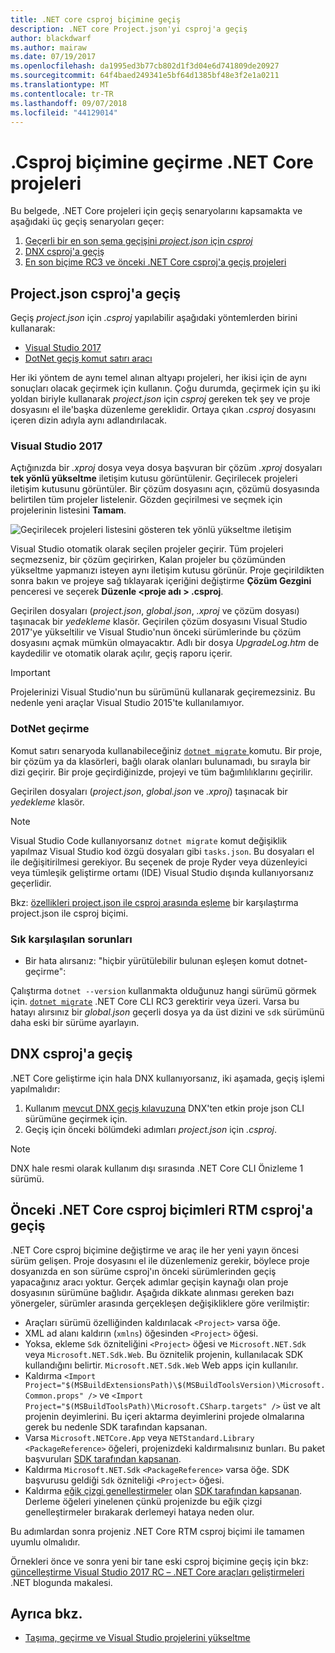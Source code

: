 ```yaml
---
title: .NET core csproj biçimine geçiş
description: .NET core Project.json'yi csproj'a geçiş
author: blackdwarf
ms.author: mairaw
ms.date: 07/19/2017
ms.openlocfilehash: da1995ed3b77cb802d1f3d04e6d741809de20927
ms.sourcegitcommit: 64f4baed249341e5bf64d1385bf48e3f2e1a0211
ms.translationtype: MT
ms.contentlocale: tr-TR
ms.lasthandoff: 09/07/2018
ms.locfileid: "44129014"
---
```

# <a name="migrating-net-core-projects-to-the-csproj-format"></a>.Csproj biçimine geçirme .NET Core projeleri

Bu belgede, .NET Core projeleri için geçiş senaryolarını kapsamakta ve aşağıdaki üç geçiş senaryoları geçer:

1. [Geçerli bir en son şema geçişini *project.json* için *csproj*](#migration-from-projectjson-to-csproj)
2. [DNX csproj'a geçiş](#migration-from-dnx-to-csproj)
3. [En son biçime RC3 ve önceki .NET Core csproj'a geçiş projeleri](#migration-from-earlier-net-core-csproj-formats-to-rtm-csproj)

## <a name="migration-from-projectjson-to-csproj"></a>Project.json csproj'a geçiş

Geçiş *project.json* için *.csproj* yapılabilir aşağıdaki yöntemlerden birini kullanarak:

- [Visual Studio 2017](#visual-studio-2017)
- [DotNet geçiş komut satırı aracı](#dotnet-migrate)

Her iki yöntem de aynı temel alınan altyapı projeleri, her ikisi için de aynı sonuçları olacak geçirmek için kullanın. Çoğu durumda, geçirmek için şu iki yoldan biriyle kullanarak *project.json* için *csproj* gereken tek şey ve proje dosyasını el ile'başka düzenleme gereklidir. Ortaya çıkan *.csproj* dosyasını içeren dizin adıyla aynı adlandırılacak.

### <a name="visual-studio-2017"></a>Visual Studio 2017

Açtığınızda bir *.xproj* dosya veya dosya başvuran bir çözüm *.xproj* dosyaları **tek yönlü yükseltme** iletişim kutusu görüntülenir. Geçirilecek projeleri iletişim kutusunu görüntüler.
Bir çözüm dosyasını açın, çözümü dosyasında belirtilen tüm projeler listelenir. Gözden geçirilmesi ve seçmek için projelerinin listesini **Tamam**.

![Geçirilecek projeleri listesini gösteren tek yönlü yükseltme iletişim](media/one-way-upgrade.jpg)

Visual Studio otomatik olarak seçilen projeler geçirir. Tüm projeleri seçmezseniz, bir çözüm geçirirken, Kalan projeler bu çözümünden yükseltme yapmanızı isteyen aynı iletişim kutusu görünür. Proje geçirildikten sonra bakın ve projeye sağ tıklayarak içeriğini değiştirme **Çözüm Gezgini** penceresi ve seçerek **Düzenle \<proje adı > .csproj**.

Geçirilen dosyaları (*project.json*, *global.json*, *.xproj* ve çözüm dosyası) taşınacak bir *yedekleme* klasör. Geçirilen çözüm dosyasını Visual Studio 2017'ye yükseltilir ve Visual Studio'nun önceki sürümlerinde bu çözüm dosyasını açmak mümkün olmayacaktır.
Adlı bir dosya *UpgradeLog.htm* de kaydedilir ve otomatik olarak açılır, geçiş raporu içerir.

> [!IMPORTANT]
> Projelerinizi Visual Studio'nun bu sürümünü kullanarak geçiremezsiniz. Bu nedenle yeni araçlar Visual Studio 2015'te kullanılamıyor.

### <a name="dotnet-migrate"></a>DotNet geçirme

Komut satırı senaryoda kullanabileceğiniz [ `dotnet migrate` ](../tools/dotnet-migrate.md) komutu. Bir proje, bir çözüm ya da klasörleri, bağlı olarak olanları bulunamadı, bu sırayla bir dizi geçirir.
Bir proje geçirdiğinizde, projeyi ve tüm bağımlılıklarını geçirilir.

Geçirilen dosyaları (*project.json*, *global.json* ve *.xproj*) taşınacak bir *yedekleme* klasör.

> [!NOTE]
> Visual Studio Code kullanıyorsanız `dotnet migrate` komut değişiklik yapılmaz Visual Studio kod özgü dosyaları gibi `tasks.json`. Bu dosyaları el ile değişitirilmesi gerekiyor.
> Bu seçenek de proje Ryder veya düzenleyici veya tümleşik geliştirme ortamı (IDE) Visual Studio dışında kullanıyorsanız geçerlidir.

Bkz: [özellikleri project.json ile csproj arasında eşleme](../tools/project-json-to-csproj.md) bir karşılaştırma project.json ile csproj biçimi.

### <a name="common-issues"></a>Sık karşılaşılan sorunları

- Bir hata alırsanız: "hiçbir yürütülebilir bulunan eşleşen komut dotnet-geçirme":

Çalıştırma `dotnet --version` kullanmakta olduğunuz hangi sürümü görmek için. [`dotnet migrate`](../tools/dotnet-migrate.md) .NET Core CLI RC3 gerektirir veya üzeri.
Varsa bu hatayı alırsınız bir *global.json* geçerli dosya ya da üst dizini ve `sdk` sürümünü daha eski bir sürüme ayarlayın.

## <a name="migration-from-dnx-to-csproj"></a>DNX csproj'a geçiş

.NET Core geliştirme için hala DNX kullanıyorsanız, iki aşamada, geçiş işlemi yapılmalıdır:

1. Kullanım [mevcut DNX geçiş kılavuzuna](from-dnx.md) DNX'ten etkin proje json CLI sürümüne geçirmek için.
2. Geçiş için önceki bölümdeki adımları *project.json* için *.csproj*.  

> [!NOTE]
> DNX hale resmi olarak kullanım dışı sırasında .NET Core CLI Önizleme 1 sürümü.

## <a name="migration-from-earlier-net-core-csproj-formats-to-rtm-csproj"></a>Önceki .NET Core csproj biçimleri RTM csproj'a geçiş

.NET Core csproj biçimine değiştirme ve araç ile her yeni yayın öncesi sürüm gelişen. Proje dosyasını el ile düzenlemeniz gerekir, böylece proje dosyanızda en son sürüme csproj'ın önceki sürümlerinden geçiş yapacağınız aracı yoktur. Gerçek adımlar geçişin kaynağı olan proje dosyasının sürümüne bağlıdır. Aşağıda dikkate alınması gereken bazı yönergeler, sürümler arasında gerçekleşen değişikliklere göre verilmiştir:

* Araçları sürümü özelliğinden kaldırılacak `<Project>` varsa öğe.
* XML ad alanı kaldırın (`xmlns`) öğesinden `<Project>` öğesi.
* Yoksa, ekleme `Sdk` özniteliğini `<Project>` öğesi ve `Microsoft.NET.Sdk` veya `Microsoft.NET.Sdk.Web`. Bu öznitelik projenin, kullanılacak SDK kullandığını belirtir. `Microsoft.NET.Sdk.Web` Web apps için kullanılır.
* Kaldırma `<Import Project="$(MSBuildExtensionsPath)\$(MSBuildToolsVersion)\Microsoft.Common.props" />` ve `<Import Project="$(MSBuildToolsPath)\Microsoft.CSharp.targets" />` üst ve alt projenin deyimlerini. Bu içeri aktarma deyimlerini projede olmalarına gerek bu nedenle SDK tarafından kapsanan.
* Varsa `Microsoft.NETCore.App` veya `NETStandard.Library` `<PackageReference>` öğeleri, projenizdeki kaldırmalısınız bunları. Bu paket başvuruları [SDK tarafından kapsanan](https://aka.ms/sdkimplicitrefs).
* Kaldırma `Microsoft.NET.Sdk` `<PackageReference>` varsa öğe. SDK başvurusu geldiği `Sdk` özniteliği `<Project>` öğesi.
* Kaldırma [eğik çizgi genelleştirmeler](https://en.wikipedia.org/wiki/Glob_(programming)) olan [SDK tarafından kapsanan](../tools/csproj.md#default-compilation-includes-in-net-core-projects). Derleme öğeleri yinelenen çünkü projenizde bu eğik çizgi genelleştirmeler bırakarak derlemeyi hataya neden olur.

Bu adımlardan sonra projeniz .NET Core RTM csproj biçimi ile tamamen uyumlu olmalıdır.

Örnekleri önce ve sonra yeni bir tane eski csproj biçimine geçiş için bkz: [güncelleştirme Visual Studio 2017 RC – .NET Core araçları geliştirmeleri](https://blogs.msdn.microsoft.com/dotnet/2016/12/12/updating-visual-studio-2017-rc-net-core-tooling-improvements/) .NET blogunda makalesi.

## <a name="see-also"></a>Ayrıca bkz.

- [Taşıma, geçirme ve Visual Studio projelerini yükseltme](/visualstudio/porting/port-migrate-and-upgrade-visual-studio-projects)
